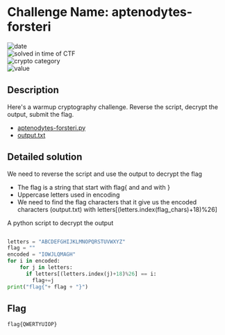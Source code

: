 # Challenge Name: aptenodytes-forsteri


![date](https://img.shields.io/badge/date-15.06.2021-brightgreen.svg)  
![solved in time of CTF](https://img.shields.io/badge/solved-in%20time%20of%20CTF-brightgreen.svg)   
![crypto category](https://img.shields.io/badge/category-Cryptography-blueviolet.svg)   
![value](https://img.shields.io/badge/value-183-blue.svg)  


## Description

Here's a warmup cryptography challenge. Reverse the script, decrypt the output, submit the flag.

- [aptenodytes-forsteri.py](aptenodytes-forsteri.py)  
- [output.txt](output.txt)

## Detailed solution  

We need to reverse the script and use the output to decrypt the flag  

- The flag is a string that start with flag{ and and with }   
- Uppercase letters used in encoding   
- We need to find the flag characters that it give us the encoded characters (output.txt) with letters[(letters.index(flag_chars)+18)%26]  

A python script to decrypt the output  

```python

letters = "ABCDEFGHIJKLMNOPQRSTUVWXYZ"
flag = ""
encoded = "IOWJLQMAGH"
for i in encoded:
    for j in letters:
      if letters[(letters.index(j)+18)%26] == i:
        flag+=j
print("flag{"+ flag + "}")
```
## Flag

```
flag{QWERTYUIOP}
```

